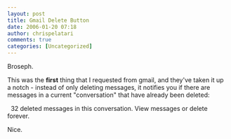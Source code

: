 ```yaml
---
layout: post
title: Gmail Delete Button
date: 2006-01-20 07:18
author: chrispelatari
comments: true
categories: [Uncategorized]
---
```


<p>Broseph.</p>
<p>This was the <strong>first</strong> thing that I requested from gmail, and 
they've taken it up a notch - instead of only deleting messages, it notifies you 
if there are messages in a current "conversation" that have already been 
deleted:</p>
<p>  32 deleted messages in this conversation. <span class="lk" id="str">View 
messages</span> or <span class="lk" id="dlf">delete forever</span>.</p>
<p>Nice.</p>
